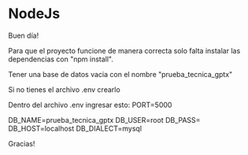 # NodeJs

Buen día!

Para que el proyecto funcione de manera correcta solo falta instalar las dependencias con "npm install".

Tener una base de datos vacia con el nombre "prueba_tecnica_gptx"

Si no tienes el archivo .env crearlo

Dentro del archivo .env ingresar esto:
PORT=5000

DB_NAME=prueba_tecnica_gptx
DB_USER=root
DB_PASS=
DB_HOST=localhost
DB_DIALECT=mysql

Gracias!